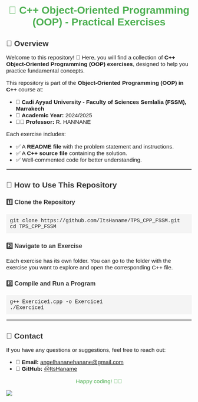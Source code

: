 <h1 align="center" style="font-family: 'Arial', sans-serif; color: #4CAF50;">🚀 C++ Object-Oriented Programming (OOP) - Practical Exercises</h1>

<h2 style="font-family: 'Arial', sans-serif; color: #333;">📌 Overview</h2>
<p style="font-family: 'Arial', sans-serif; font-size: 1.1em;">Welcome to this repository! 🎉 Here, you will find a collection of <strong>C++ Object-Oriented Programming (OOP) exercises</strong>, designed to help you practice fundamental concepts.</p>

<p style="font-family: 'Arial', sans-serif; font-size: 1.1em;">This repository is part of the <strong>Object-Oriented Programming (OOP) in C++</strong> course at:</p>

<ul style="font-family: 'Arial', sans-serif; font-size: 1.1em;">
  <li>📍 <strong>Cadi Ayyad University - Faculty of Sciences Semlalia (FSSM), Marrakech</strong></li>
  <li>📆 <strong>Academic Year:</strong> 2024/2025</li>
  <li>👨‍🏫 <strong>Professor:</strong> R. HANNANE</li>
</ul>

<p style="font-family: 'Arial', sans-serif; font-size: 1.1em;">Each exercise includes:</p>
<ul style="font-family: 'Arial', sans-serif; font-size: 1.1em;">
  <li>✅ A <strong>README file</strong> with the problem statement and instructions.</li>
  <li>✅ A <strong>C++ source file</strong> containing the solution.</li>
  <li>✅ Well-commented code for better understanding.</li>
</ul>

<hr style="border: 1px solid #ddd;">

<h2 style="font-family: 'Arial', sans-serif; color: #333;">🚀 How to Use This Repository</h2>

<h3 style="font-family: 'Arial', sans-serif; color: #333;">1️⃣ Clone the Repository</h3>
<pre style="background-color: #f4f4f4; padding: 10px; font-family: 'Courier New', Courier, monospace;">
git clone https://github.com/ItsHaname/TPS_CPP_FSSM.git
cd TPS_CPP_FSSM
</pre>

<h3 style="font-family: 'Arial', sans-serif; color: #333;">2️⃣ Navigate to an Exercise</h3>
<p style="font-family: 'Arial', sans-serif; font-size: 1.1em;">Each exercise has its own folder. You can go to the folder with the exercise you want to explore and open the corresponding C++ file.</p>

<h3 style="font-family: 'Arial', sans-serif; color: #333;">3️⃣ Compile and Run a Program</h3>
<pre style="background-color: #f4f4f4; padding: 10px; font-family: 'Courier New', Courier, monospace;">
g++ Exercice1.cpp -o Exercice1
./Exercice1
</pre>

<hr style="border: 1px solid #ddd;">

<h2 style="font-family: 'Arial', sans-serif; color: #333;">📧 Contact</h2>
<p style="font-family: 'Arial', sans-serif; font-size: 1.1em;">If you have any questions or suggestions, feel free to reach out:</p>
<ul style="font-family: 'Arial', sans-serif; font-size: 1.1em;">
  <li>📩 <strong>Email:</strong> <a href="mailto:angelhananehanane@gmail.com">angelhananehanane@gmail.com</a></li>
  <li>📌 <strong>GitHub:</strong> <a href="https://github.com/ItsHaname" target="_blank">@ItsHaname</a></li>
</ul>

<p align="center" style="font-family: 'Arial', sans-serif; font-size: 1.1em; color: #4CAF50;">Happy coding! 🚀😃</p>


<img src=c.gif>
